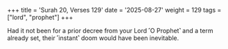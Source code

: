 +++
title = 'Surah 20, Verses 129'
date = '2025-08-27'
weight = 129
tags = ["lord", "prophet"]
+++

Had it not been for a prior decree from your Lord ˹O Prophet˺ and a term already set, their ˹instant˺ doom would have been inevitable.